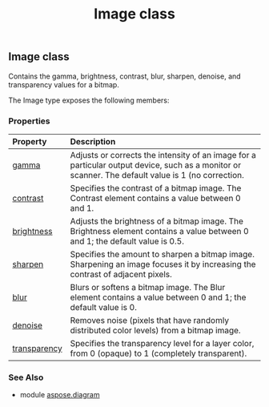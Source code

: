 ﻿---
title: Image class
second_title: Aspose.Diagram for Python via .NET API References
description: 
type: docs
weight: 1110
url: /python-net/aspose.diagram/image/
is_root: false
---

## Image class

Contains the gamma, brightness, contrast, blur, sharpen, denoise, and transparency values for a bitmap.



The Image type exposes the following members:

### Properties
| Property | Description |
| :- | :- |
| [gamma](/diagram/python-net/aspose.diagram/image/gamma) | Adjusts or corrects the intensity of an image for a particular output device, such as a monitor or scanner. The default value is 1 (no correction. |
| [contrast](/diagram/python-net/aspose.diagram/image/contrast) | Specifies the contrast of a bitmap image. The Contrast element contains a value between 0 and 1. |
| [brightness](/diagram/python-net/aspose.diagram/image/brightness) | Adjusts the brightness of a bitmap image. The Brightness element contains a value between 0 and 1; the default value is 0.5. |
| [sharpen](/diagram/python-net/aspose.diagram/image/sharpen) | Specifies the amount to sharpen a bitmap image. Sharpening an image focuses it by increasing the contrast of adjacent pixels. |
| [blur](/diagram/python-net/aspose.diagram/image/blur) | Blurs or softens a bitmap image. The Blur element contains a value between 0 and 1; the default value is 0. |
| [denoise](/diagram/python-net/aspose.diagram/image/denoise) | Removes noise (pixels that have randomly distributed color levels) from a bitmap image. |
| [transparency](/diagram/python-net/aspose.diagram/image/transparency) | Specifies the transparency level for a layer color, from 0 (opaque) to 1 (completely transparent). |


### See Also

* module [aspose.diagram](../)
